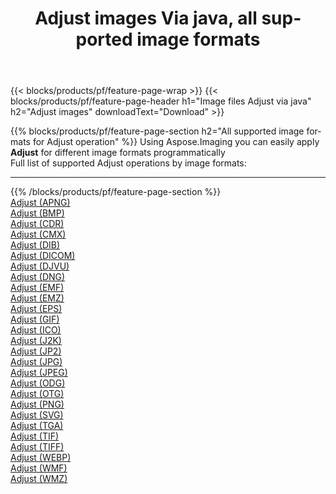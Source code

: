 ﻿---
title: Adjust images Via java, all supported image formats 
weight: 3920
url: /java/adjust 
lang: en
langdirlevel: 2
locales: zh-hans,ja,it,ru,de,es,fr,nl,id,lt,pl,pt,vi,tr,ko,zh-hant,ar,hi,th,sv,cs,uk,he
description: Using Aspose.Imaging you can easily Adjust images Via java
---

{{< blocks/products/pf/feature-page-wrap >}}
{{< blocks/products/pf/feature-page-header h1="Image files Adjust via java" h2="Adjust images" downloadText="Download" >}}


{{% blocks/products/pf/feature-page-section  h2="All supported image formats for Adjust operation" %}}
Using Aspose.Imaging you can easily apply **Adjust** for different image formats programmatically
<br/>
Full list of supported Adjust operations by image formats:
<hr/>
{{% /blocks/products/pf/feature-page-section %}}
<div class="container-fluid productfamilypage bg-gray">
    <div class="convertypes bg-gray agp-content section">
        <div class="container">
		<div class="row other-converters">
		    <div class='col-md-2 other-converter remove-lp remove-rp'><a href="/imaging/java/adjust/apng" >Adjust (APNG)</a></div><div class='col-md-2 other-converter remove-lp remove-rp'><a href="/imaging/java/adjust/bmp" >Adjust (BMP)</a></div><div class='col-md-2 other-converter remove-lp remove-rp'><a href="/imaging/java/adjust/cdr" >Adjust (CDR)</a></div><div class='col-md-2 other-converter remove-lp remove-rp'><a href="/imaging/java/adjust/cmx" >Adjust (CMX)</a></div><div class='col-md-2 other-converter remove-lp remove-rp'><a href="/imaging/java/adjust/dib" >Adjust (DIB)</a></div><div class='col-md-2 other-converter remove-lp remove-rp'><a href="/imaging/java/adjust/dicom" >Adjust (DICOM)</a></div><div class='col-md-2 other-converter remove-lp remove-rp'><a href="/imaging/java/adjust/djvu" >Adjust (DJVU)</a></div><div class='col-md-2 other-converter remove-lp remove-rp'><a href="/imaging/java/adjust/dng" >Adjust (DNG)</a></div><div class='col-md-2 other-converter remove-lp remove-rp'><a href="/imaging/java/adjust/emf" >Adjust (EMF)</a></div><div class='col-md-2 other-converter remove-lp remove-rp'><a href="/imaging/java/adjust/emz" >Adjust (EMZ)</a></div><div class='col-md-2 other-converter remove-lp remove-rp'><a href="/imaging/java/adjust/eps" >Adjust (EPS)</a></div><div class='col-md-2 other-converter remove-lp remove-rp'><a href="/imaging/java/adjust/gif" >Adjust (GIF)</a></div><div class='col-md-2 other-converter remove-lp remove-rp'><a href="/imaging/java/adjust/ico" >Adjust (ICO)</a></div><div class='col-md-2 other-converter remove-lp remove-rp'><a href="/imaging/java/adjust/j2k" >Adjust (J2K)</a></div><div class='col-md-2 other-converter remove-lp remove-rp'><a href="/imaging/java/adjust/jp2" >Adjust (JP2)</a></div><div class='col-md-2 other-converter remove-lp remove-rp'><a href="/imaging/java/adjust/jpg" >Adjust (JPG)</a></div><div class='col-md-2 other-converter remove-lp remove-rp'><a href="/imaging/java/adjust/jpeg" >Adjust (JPEG)</a></div><div class='col-md-2 other-converter remove-lp remove-rp'><a href="/imaging/java/adjust/odg" >Adjust (ODG)</a></div><div class='col-md-2 other-converter remove-lp remove-rp'><a href="/imaging/java/adjust/otg" >Adjust (OTG)</a></div><div class='col-md-2 other-converter remove-lp remove-rp'><a href="/imaging/java/adjust/png" >Adjust (PNG)</a></div><div class='col-md-2 other-converter remove-lp remove-rp'><a href="/imaging/java/adjust/svg" >Adjust (SVG)</a></div><div class='col-md-2 other-converter remove-lp remove-rp'><a href="/imaging/java/adjust/tga" >Adjust (TGA)</a></div><div class='col-md-2 other-converter remove-lp remove-rp'><a href="/imaging/java/adjust/tif" >Adjust (TIF)</a></div><div class='col-md-2 other-converter remove-lp remove-rp'><a href="/imaging/java/adjust/tiff" >Adjust (TIFF)</a></div><div class='col-md-2 other-converter remove-lp remove-rp'><a href="/imaging/java/adjust/webp" >Adjust (WEBP)</a></div><div class='col-md-2 other-converter remove-lp remove-rp'><a href="/imaging/java/adjust/wmf" >Adjust (WMF)</a></div><div class='col-md-2 other-converter remove-lp remove-rp'><a href="/imaging/java/adjust/wmz" >Adjust (WMZ)</a></div>
                </div>
        </div>
    </div>
</div>
<br/>
